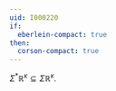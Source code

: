 ```yaml
---
uid: I000220
if:
  eberlein-compact: true
then:
  corson-compact: true
---
```

$\Sigma^*\mathbb{R}^\kappa\subseteq\Sigma\mathbb{R}^\kappa$.

